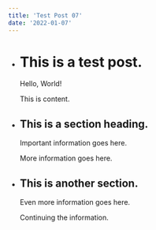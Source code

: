 ```yaml
---
title: 'Test Post 07'
date: '2022-01-07'
---
```


- # This is a test post.
	Hello, World!
	
	This is content.

- ## This is a section heading.
	Important information goes here.
	
	More information goes here.

- ## This is another section.
	Even more information goes here.
	
	Continuing the information.
